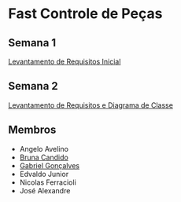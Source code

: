 # Fast Controle de Peças

## Semana 1

[Levantamento de Requisitos Inicial](./semana_1/README.md)

## Semana 2

[Levantamento de Requisitos e Diagrama de Classe](./semana_2/README.md)

## Membros

- Angelo Avelino
- [Bruna Candido](https://github.com/BruuhCand)
- [Gabriel Gonçalves](https://github.com/ExiledSpirit)
- Edvaldo Junior
- Nicolas Ferracioli
- José Alexandre
